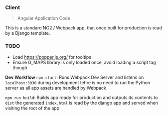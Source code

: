 ### Client

> Angular Application Code

This is a standard NG2 / Webpack app, that once built for production is read by a Django template.

### TODO

* Load https://popper.js.org/ for tooltips
* Ensure G_MAPS library is only loaded once, avoid loading a script tag though

**Dev Workflow**
`npm start`: Runs Webpack Dev Server and listens on `localhost:3030` during development tehre is no need to run the Python server as all app assets are handled by Webpack

`npm run build`: Builds app ready for production and outputs its contents to `dist` the generated `index.html` is read by the django app and served when visiting the root of the app
